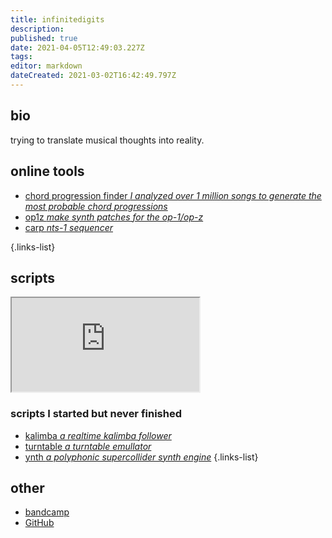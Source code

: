 ```yaml
---
title: infinitedigits
description: 
published: true
date: 2021-04-05T12:49:03.227Z
tags: 
editor: markdown
dateCreated: 2021-03-02T16:42:49.797Z
---
```


## bio

trying to translate musical thoughts into reality.

## online tools


- [chord progression finder *I analyzed over 1 million songs to generate the most probable chord progressions*](https://schollz.github.io/chords/)
- [op1z *make synth patches for the op-1/op-z*](https://op1z.com/)
- [carp *nts-1 sequencer*](https://schollz.github.io/carp)

{.links-list}

## scripts

<iframe src="https://p3r7.github.io/norns-gallery-render/?author=infinitedigits"id="gallery-iframe"></iframe>

### scripts I started but never finished
- [kalimba *a realtime kalimba follower*](https://github.com/schollz/kalimba)
- [turntable *a turntable emullator*](https://github.com/schollz/turntable)
- [ynth *a polyphonic supercollider synth engine*](https://github.com/schollz/ynth)
{.links-list}


## other

- [bandcamp](https://infinitedigits.bandcamp.com)
- [GitHub](https://github.com/schollz)